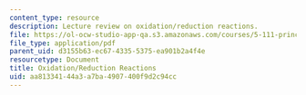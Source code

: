 ```yaml
---
content_type: resource
description: Lecture review on oxidation/reduction reactions.
file: https://ol-ocw-studio-app-qa.s3.amazonaws.com/courses/5-111-principles-of-chemical-science-fall-2008/aa81334144a3a7ba4907400f9d2c94cc_bioex_lect25.pdf
file_type: application/pdf
parent_uid: d3155b63-ec67-4335-5375-ea901b2a4f4e
resourcetype: Document
title: Oxidation/Reduction Reactions
uid: aa813341-44a3-a7ba-4907-400f9d2c94cc
---
```

